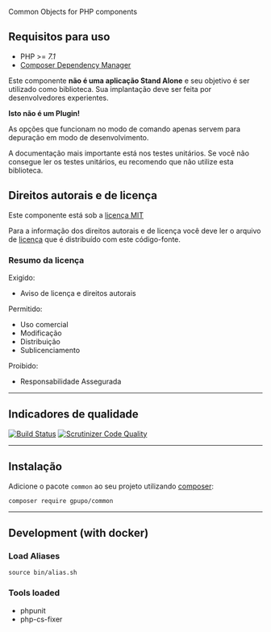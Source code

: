 Common Objects for PHP components

## Requisitos para uso

* PHP >= *7.1*
* [Composer Dependency Manager](http://getcomposer.org)

Este componente **não é uma aplicação Stand Alone** e seu objetivo é ser utilizado como biblioteca.
Sua implantação deve ser feita por desenvolvedores experientes.

**Isto não é um Plugin!**

As opções que funcionam no modo de comando apenas servem para depuração em modo de
desenvolvimento.

A documentação mais importante está nos testes unitários. Se você não consegue ler os testes unitários, eu recomendo que não utilize esta biblioteca.

<!-- license -->

## Direitos autorais e de licença

Este componente está sob a [licença MIT](https://github.com/gpupo/common-sdk/blob/master/LICENSE)

Para a informação dos direitos autorais e de licença você deve ler o arquivo
de [licença](https://github.com/gpupo/common-sdk/blob/master/LICENSE) que é distribuído com este código-fonte.

### Resumo da licença

Exigido:

- Aviso de licença e direitos autorais

Permitido:

- Uso comercial
- Modificação
- Distribuição
- Sublicenciamento

Proibido:

- Responsabilidade Assegurada

---
## Indicadores de qualidade

[![Build Status](https://secure.travis-ci.org/gpupo/common.png?branch=master)](http://travis-ci.org/gpupo/common)
[![Scrutinizer Code Quality](https://scrutinizer-ci.com/g/gpupo/common/badges/quality-score.png?b=master)](https://scrutinizer-ci.com/g/gpupo/common/?branch=master)

---

## Instalação

Adicione o pacote ``common`` ao seu projeto utilizando [composer](http://getcomposer.org):

    composer require gpupo/common


---

## Development (with docker)

### Load Aliases

    source bin/alias.sh

### Tools loaded

- phpunit
- php-cs-fixer
